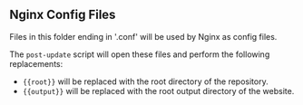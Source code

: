 Nginx Config Files
------------------

Files in this folder ending in '.conf' will be used by Nginx as config files.

The `post-update` script will open these files and perform the following replacements:
- `{{root}}` will be replaced with the root directory of the repository.
- `{{output}}` will be replaced with the root output directory of the website.
